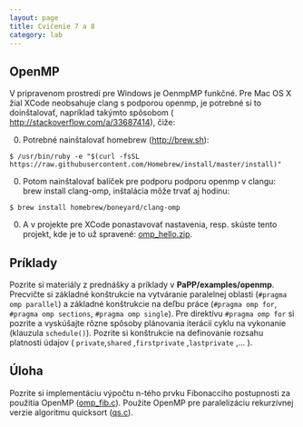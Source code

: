 ```yaml
---
layout: page
title: Cvičenie 7 a 8
category: lab
---
```


## OpenMP

V pripravenom prostredí pre Windows je OenmpMP funkčné. Pre Mac OS X žial XCode neobsahuje clang s podporou openmp, je potrebné si to doinštalovať, napríklad takýmto spôsobom ( http://stackoverflow.com/a/33687414), čiže:

0. Potrebné nainštalovať homebrew (http://brew.sh):
```
$ /usr/bin/ruby -e "$(curl -fsSL https://raw.githubusercontent.com/Homebrew/install/master/install)"
```

0. Potom nainštalovať balíček pre podporu podporu openmp v clangu: brew install clang-omp, inštalácia môže trvať aj hodinu:
```
$ brew install homebrew/boneyard/clang-omp
```
0. A v projekte pre XCode ponastavovať nastavenia, resp. skúste tento projekt, kde je to už spravené:  [omp_hello.zip](labs/omp_hello.zip).


## Príklady

Pozrite si materiály z prednášky a príklady v **PaPP/examples/openmp**. Precvičte si základné konštrukcie na vytváranie paralelnej oblasti (`#pragma omp parallel`) a základné konštrukcie na deľbu práce (`#pragma omp for`, `#pragma omp sections`, `#pragma omp single`). Pre direktívu `#pragma omp for` si pozrite a vyskúšajte rôzne spôsoby plánovania iterácií cyklu na vykonanie (klauzula `schedule()`). Pozrite si konštrukcie na definovanie rozsahu platnosti údajov ( `private`,`shared` ,`firstprivate` ,`lastprivate` ,... ).

## Úloha
Pozrite si implementáciu výpočtu n-tého prvku Fibonacciho postupnosti za použitia OpenMP ([omp_fib.c](labs/omp_fib.c)). Použite OpenMP pre paralelizáciu rekurzívnej verzie algoritmu quicksort ([qs.c](labs/qs.c)).
